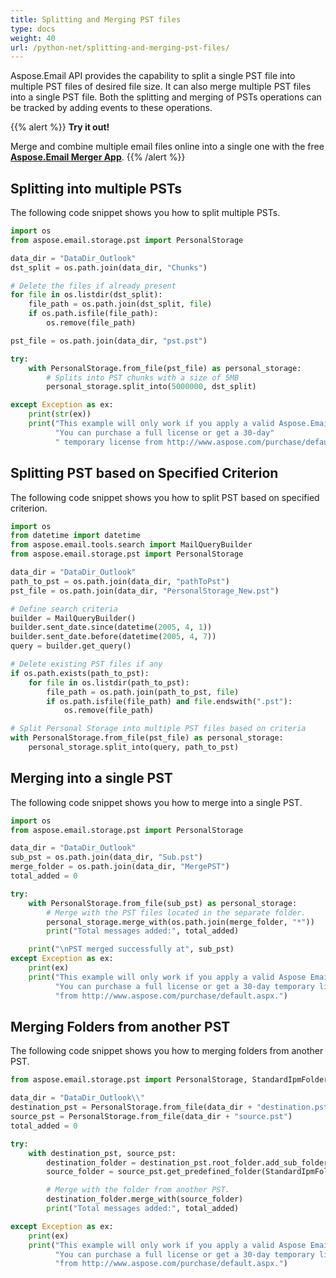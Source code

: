 ```yaml
---
title: Splitting and Merging PST files
type: docs
weight: 40
url: /python-net/splitting-and-merging-pst-files/
---
```



Aspose.Email API provides the capability to split a single PST file into multiple PST files of desired file size. It can also merge multiple PST files into a single PST file. Both the splitting and merging of PSTs operations can be tracked by adding events to these operations.

{{% alert %}}
**Try it out!**

Merge and combine multiple email files online into a single one with the free [**Aspose.Email Merger App**](https://products.aspose.app/email/merger).
{{% /alert %}}

## **Splitting into multiple PSTs**
The following code snippet shows you how to split multiple PSTs.

```py
import os
from aspose.email.storage.pst import PersonalStorage

data_dir = "DataDir_Outlook"
dst_split = os.path.join(data_dir, "Chunks")

# Delete the files if already present
for file in os.listdir(dst_split):
    file_path = os.path.join(dst_split, file)
    if os.path.isfile(file_path):
        os.remove(file_path)

pst_file = os.path.join(data_dir, "pst.pst")

try:
    with PersonalStorage.from_file(pst_file) as personal_storage:
        # Splits into PST chunks with a size of 5MB
        personal_storage.split_into(5000000, dst_split)

except Exception as ex:
    print(str(ex))
    print("This example will only work if you apply a valid Aspose.Email License. "
          "You can purchase a full license or get a 30-day"
          " temporary license from http://www.aspose.com/purchase/default.aspx.")
```
## **Splitting PST based on Specified Criterion**
The following code snippet shows you how to split PST based on specified criterion.

```py
import os
from datetime import datetime
from aspose.email.tools.search import MailQueryBuilder
from aspose.email.storage.pst import PersonalStorage

data_dir = "DataDir_Outlook"
path_to_pst = os.path.join(data_dir, "pathToPst")
pst_file = os.path.join(data_dir, "PersonalStorage_New.pst")

# Define search criteria
builder = MailQueryBuilder()
builder.sent_date.since(datetime(2005, 4, 1))
builder.sent_date.before(datetime(2005, 4, 7))
query = builder.get_query()

# Delete existing PST files if any
if os.path.exists(path_to_pst):
    for file in os.listdir(path_to_pst):
        file_path = os.path.join(path_to_pst, file)
        if os.path.isfile(file_path) and file.endswith(".pst"):
            os.remove(file_path)

# Split Personal Storage into multiple PST files based on criteria
with PersonalStorage.from_file(pst_file) as personal_storage:
    personal_storage.split_into(query, path_to_pst)
```
## **Merging into a single PST**
The following code snippet shows you how to merge into a single PST.

```py
import os
from aspose.email.storage.pst import PersonalStorage

data_dir = "DataDir_Outlook"
sub_pst = os.path.join(data_dir, "Sub.pst")
merge_folder = os.path.join(data_dir, "MergePST")
total_added = 0

try:
    with PersonalStorage.from_file(sub_pst) as personal_storage:
        # Merge with the PST files located in the separate folder.
        personal_storage.merge_with(os.path.join(merge_folder, "*"))
        print("Total messages added:", total_added)

    print("\nPST merged successfully at", sub_pst)
except Exception as ex:
    print(ex)
    print("This example will only work if you apply a valid Aspose Email License. "
          "You can purchase a full license or get a 30-day temporary license "
          "from http://www.aspose.com/purchase/default.aspx.")
```
## **Merging Folders from another PST**
The following code snippet shows you how to merging folders from another PST.

```py
from aspose.email.storage.pst import PersonalStorage, StandardIpmFolder

data_dir = "DataDir_Outlook\\"
destination_pst = PersonalStorage.from_file(data_dir + "destination.pst")
source_pst = PersonalStorage.from_file(data_dir + "source.pst")
total_added = 0

try:
    with destination_pst, source_pst:
        destination_folder = destination_pst.root_folder.add_sub_folder("FolderFromAnotherPst")
        source_folder = source_pst.get_predefined_folder(StandardIpmFolder.DELETED_ITEMS)

        # Merge with the folder from another PST.
        destination_folder.merge_with(source_folder)
        print("Total messages added:", total_added)

except Exception as ex:
    print(ex)
    print("This example will only work if you apply a valid Aspose Email License. "
          "You can purchase a full license or get a 30-day temporary license "
          "from http://www.aspose.com/purchase/default.aspx.")
```
